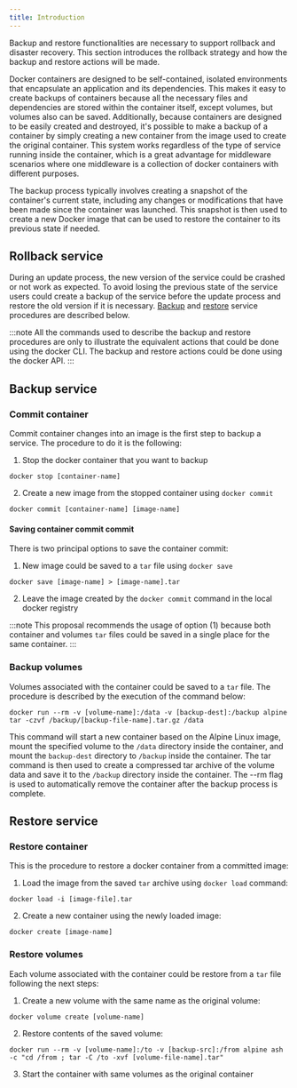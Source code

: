 ```yaml
---
title: Introduction
---
```


Backup and restore functionalities are necessary to support rollback and disaster recovery. This section introduces the rollback strategy and how the backup and restore actions will be made.

Docker containers are designed to be self-contained, isolated environments that encapsulate an application and its dependencies. This makes it easy to create backups of containers because all the necessary files and dependencies are stored within the container itself, except volumes, but volumes also can be saved. Additionally, because containers are designed to be easily created and destroyed, it's possible to make a backup of a container by simply creating a new container from the image used to create the original container. This system works regardless of the type of service running inside the container, which is a great advantage for middleware scenarios where one middleware is a collection of docker containers with different purposes.

The backup process typically involves creating a snapshot of the container's current state, including any changes or modifications that have been made since the container was launched. This snapshot is then used to create a new Docker image that can be used to restore the container to its previous state if needed.

## Rollback service

During an update process, the new version of the service could be crashed or not work as expected. To avoid losing the previous state of the service users could create a backup of the service before the update process and restore the old version if it is necessary. [Backup](#backup-service) and [restore](#restore-service) service procedures are described below.

:::note
All the commands used to describe the backup and restore procedures are only to illustrate the equivalent actions that could be done using the docker CLI. The backup and restore actions could be done using the docker API.
:::

## Backup service

### Commit container

Commit container changes into an image is the first step to backup a service. The procedure to do it is the following:

1. Stop the docker container that you want to backup
  ```shell
  docker stop [container-name]
  ```
2. Create a new image from the stopped container using `docker commit`
  ```shell
  docker commit [container-name] [image-name]
  ```
#### Saving container commit commit

There is two principal options to save the container commit:

1. New image could be saved to a `tar` file using `docker save`
  ```shell
  docker save [image-name] > [image-name].tar
  ```
2. Leave the image created by the `docker commit` command in the local docker registry

:::note
This proposal recommends the usage of option (1) because both container and volumes `tar` files could be saved in a single place for the same container.
:::

### Backup volumes

Volumes associated with the container could be saved to a `tar` file. The procedure is described by the execution of the command below:

```shell
docker run --rm -v [volume-name]:/data -v [backup-dest]:/backup alpine tar -czvf /backup/[backup-file-name].tar.gz /data
```

This command will start a new container based on the Alpine Linux image, mount the specified volume to the `/data` directory inside the container, and mount the `backup-dest` directory to `/backup` inside the container. The tar command is then used to create a compressed tar archive of the volume data and save it to the `/backup` directory inside the container. The --rm flag is used to automatically remove the container after the backup process is complete.

## Restore service

### Restore container

This is the procedure to restore a docker container from a committed image:

1. Load the image from the saved `tar` archive using `docker load` command:
  ```shell
  docker load -i [image-file].tar
  ```
2. Create a new container using the newly loaded image:
  ```shell
  docker create [image-name]
  ```

### Restore volumes

Each volume associated with the container could be restore from a `tar` file following the next steps:

1. Create a new volume with the same name as the original volume:
  ```shell
  docker volume create [volume-name]
  ```
2. Restore contents of the saved volume:
  ```shell
  docker run --rm -v [volume-name]:/to -v [backup-src]:/from alpine ash -c "cd /from ; tar -C /to -xvf [volume-file-name].tar"
  ```
3. Start the container with same volumes as the original container
